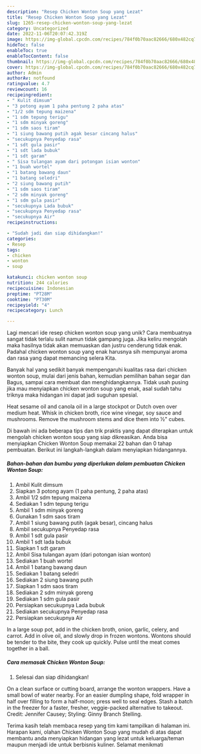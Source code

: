 ```yaml
---
description: "Resep Chicken Wonton Soup yang Lezat"
title: "Resep Chicken Wonton Soup yang Lezat"
slug: 1265-resep-chicken-wonton-soup-yang-lezat
category: Uncategorized
date: 2022-11-06T20:07:42.319Z
image: https://img-global.cpcdn.com/recipes/784f0b70aac82666/680x482cq70/chicken-wonton-soup-foto-resep-utama.jpg
hideToc: false
enableToc: true
enableTocContent: false
thumbnail: https://img-global.cpcdn.com/recipes/784f0b70aac82666/680x482cq70/chicken-wonton-soup-foto-resep-utama.jpg
cover: https://img-global.cpcdn.com/recipes/784f0b70aac82666/680x482cq70/chicken-wonton-soup-foto-resep-utama.jpg
author: Admin
authorAv: notfound
ratingvalue: 4.7
reviewcount: 16
recipeingredient:
- " Kulit dimsum"
- "3 potong ayam 1 paha pentung 2 paha atas"
- "1/2 sdm tepung maizena"
- "1 sdm tepung terigu"
- "1 sdm minyak goreng"
- "1 sdm saos tiram"
- "1 siung bawang putih agak besar cincang halus"
- "secukupnya Penyedap rasa"
- "1 sdt gula pasir"
- "1 sdt lada bubuk"
- "1 sdt garam"
- " Sisa tulangan ayam dari potongan isian wonton"
- "1 buah wortel"
- "1 batang bawang daun"
- "1 batang seledri"
- "2 siung bawang putih"
- "1 sdm saos tiram"
- "2 sdm minyak goreng"
- "1 sdm gula pasir"
- "secukupnya Lada bubuk"
- "secukupnya Penyedap rasa"
- "secukupnya Air"
recipeinstructions:

- "Sudah jadi dan siap dihidangkan!"
categories:
- Resep
tags:
- chicken
- wonton
- soup

katakunci: chicken wonton soup 
nutrition: 244 calories
recipecuisine: Indonesian
preptime: "PT28M"
cooktime: "PT30M"
recipeyield: "4"
recipecategory: Lunch

---
```





Lagi mencari ide resep chicken wonton soup yang unik? Cara membuatnya sangat tidak terlalu sulit namun tidak gampang juga. Jika keliru mengolah maka hasilnya tidak akan memuaskan dan justru cenderung tidak enak. Padahal chicken wonton soup yang enak harusnya sih mempunyai aroma dan rasa yang dapat memancing selera Kita.





Banyak hal yang sedikit banyak mempengaruhi kualitas rasa dari chicken wonton soup, mulai dari jenis bahan, kemudian pemilihan bahan segar dan Bagus, sampai cara membuat dan menghidangkannya. Tidak usah pusing jika mau menyiapkan chicken wonton soup yang enak,      asal sudah tahu triknya maka hidangan ini dapat jadi suguhan spesial.














Heat sesame oil and canola oil in a large stockpot or Dutch oven over medium heat. Whisk in chicken broth, rice wine vinegar, soy sauce and mushrooms. Remove the mushroom stems and dice them into ½&#34; cubes.






Di bawah ini ada beberapa tips dan trik praktis yang dapat diterapkan untuk mengolah chicken wonton soup yang siap dikreasikan. Anda bisa menyiapkan Chicken Wonton Soup memakai 22 bahan dan 0 tahap pembuatan. Berikut ini langkah-langkah dalam menyiapkan hidangannya.

<!--inarticleads1-->

##### Bahan-bahan dan bumbu yang diperlukan dalam pembuatan Chicken Wonton Soup:

1. Ambil  Kulit dimsum
1. Siapkan 3 potong ayam (1 paha pentung, 2 paha atas)
1. Ambil 1/2 sdm tepung maizena
1. Sediakan 1 sdm tepung terigu
1. Ambil 1 sdm minyak goreng
1. Gunakan 1 sdm saos tiram
1. Ambil 1 siung bawang putih (agak besar), cincang halus
1. Ambil secukupnya Penyedap rasa
1. Ambil 1 sdt gula pasir
1. Ambil 1 sdt lada bubuk
1. Siapkan 1 sdt garam
1. Ambil  Sisa tulangan ayam (dari potongan isian wonton)
1. Sediakan 1 buah wortel
1. Ambil 1 batang bawang daun
1. Sediakan 1 batang seledri
1. Sediakan 2 siung bawang putih
1. Siapkan 1 sdm saos tiram
1. Sediakan 2 sdm minyak goreng
1. Sediakan 1 sdm gula pasir
1. Persiapkan secukupnya Lada bubuk
1. Sediakan secukupnya Penyedap rasa
1. Persiapkan secukupnya Air


In a large soup pot, add in the chicken broth, onion, garlic, celery, and carrot. Add in olive oil, and slowly drop in frozen wontons. Wontons should be tender to the bite, they cook up quickly. Pulse until the meat comes together in a ball. 

<!--inarticleads2-->

##### Cara memasak Chicken Wonton Soup:


1. Selesai dan siap dihidangkan!

On a clean surface or cutting board, arrange the wonton wrappers. Have a small bowl of water nearby. For an easier dumpling shape, fold wrapper in half over filling to form a half-moon; press well to seal edges. Stash a batch in the freezer for a faster, fresher, veggie-packed alternative to takeout. Credit: Jennifer Causey; Styling: Ginny Branch Stelling. 

Terima kasih telah membaca resep yang tim kami tampilkan di halaman ini. Harapan kami, olahan Chicken Wonton Soup yang mudah di atas dapat membantu anda menyiapkan hidangan yang lezat untuk keluarga/teman maupun menjadi ide untuk berbisnis kuliner. Selamat menikmati
